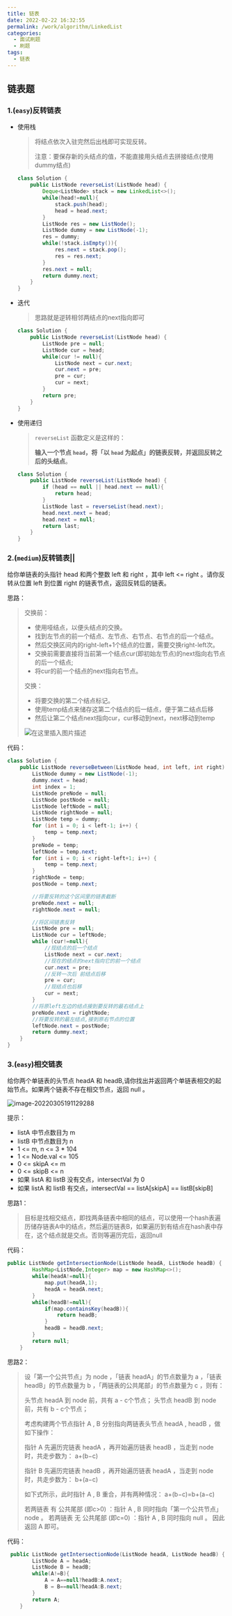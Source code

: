 ```yaml
---
title: 链表
date: 2022-02-22 16:32:55
permalink: /work/algorithm/LinkedList
categories:
  - 面试刷题
  - 刷题
tags:
  - 链表
---
```


## 链表题



### 1.(`easy`)反转链表

- 使用栈

  > 将结点依次入驻完然后出栈即可实现反转。
  >
  > 注意：要保存新的头结点的值，不能直接用头结点去拼接结点(使用dummy结点)

  ```java
  class Solution {
      public ListNode reverseList(ListNode head) {
          Deque<ListNode> stack = new LinkedList<>();
          while(head!=null){
              stack.push(head);
              head = head.next;
          }
          ListNode res = new ListNode();
          ListNode dummy = new ListNode(-1);
          res = dummy;
          while(!stack.isEmpty()){
              res.next = stack.pop();
              res = res.next;
          }
          res.next = null;
          return dummy.next;
      }
  }
  ```

- 迭代

  > 思路就是逆转相邻两结点的next指向即可

  ```java
  class Solution {
      public ListNode reverseList(ListNode head) {
          ListNode pre = null;
          ListNode cur = head;
          while(cur != null){
              ListNode next = cur.next;
              cur.next = pre;
              pre = cur;
              cur = next;
          }
          return pre;
      }
  }
  ```

- 使用递归

  > `reverseList` 函数定义是这样的：
  >
  > **输入一个节点 `head`，将「以 `head` 为起点」的链表反转，并返回反转之后的头结点**。

  ```java
  class Solution {
      public ListNode reverseList(ListNode head) {
          if (head == null || head.next == null){
              return head;
          }
          ListNode last = reverseList(head.next);
          head.next.next = head;
          head.next = null;
          return last;
      }
  }
  ```



### 2.(`medium`)反转链表||

给你单链表的头指针 head 和两个整数 left 和 right ，其中 left <= right 。请你反转从位置 left 到位置 right 的链表节点，返回反转后的链表。



思路：

> 交换前：
> - 使用哑结点，以便头结点的交换。
> - 找到左节点的前一个结点、左节点、右节点、右节点的后一个结点。 
> -  然后交换区间内的right-left+1个结点的位置，需要交换right-left次。
> -  交换前需要直接将当前第一个结点cur(即初始左节点)的next指向右节点的后一个结点;
> -  将cur的前一个结点的next指向右节点。
>
> 交换：
> - 将要交换的第二个结点标记。
> -  使用temp结点来储存这第二个结点的后一结点，便于第二结点后移
> -  然后让第二个结点next指向cur，cur移动到next，next移动到temp
>
> ![在这里插入图片描述](https://gitee.com/hnistzdk/picture/raw/master/images/202202281543321.png)



代码：

```java
class Solution {
    public ListNode reverseBetween(ListNode head, int left, int right) {
        ListNode dummy = new ListNode(-1);
        dummy.next = head;
        int index = 1;
        ListNode preNode = null;
        ListNode postNode = null;
        ListNode leftNode = null;
        ListNode rightNode = null;
        ListNode temp = dummy;
        for (int i = 0; i < left-1; i++) {
            temp = temp.next;
        }
        preNode = temp;
        leftNode = temp.next;
        for (int i = 0; i < right-left+1; i++) {
            temp = temp.next;
        }
        rightNode = temp;
        postNode = temp.next;

        //将要反转的这个区间里的链表截断
        preNode.next = null;
        rightNode.next = null;

        //将区间链表反转
        ListNode pre = null;
        ListNode cur = leftNode;
        while (cur!=null){
            //现结点的后一个结点
            ListNode next = cur.next;
            //现在的结点的next指向它的前一个结点
            cur.next = pre;
            //反转一次后 前结点后移
            pre = cur;
            //现结点也后移
            cur = next;
        }
        //将原left左边的结点接到要反转的最右结点上
        preNode.next = rightNode;
        //将要反转的最左结点,接到原右节点的位置
        leftNode.next = postNode;
        return dummy.next;
    }
}
```



### 3.(`easy`)相交链表

给你两个单链表的头节点 headA 和 headB,请你找出并返回两个单链表相交的起始节点。如果两个链表不存在相交节点，返回 null 。

![image-20220305191129288](https://gitee.com/hnistzdk/picture/raw/master/images/202203051911340.png)



提示：

- listA 中节点数目为 m
- listB 中节点数目为 n
- 1 <= m, n <= 3 * 104
- 1 <= Node.val <= 105
- 0 <= skipA <= m
- 0 <= skipB <= n
- 如果 listA 和 listB 没有交点，intersectVal 为 0
- 如果 listA 和 listB 有交点，intersectVal == listA[skipA] == listB[skipB]



思路1：

> 目标是找相交结点，即找两条链表中相同的结点，可以使用一个hash表遍历储存链表A中的结点，然后遍历链表B，如果遍历到有结点在hash表中存在，这个结点就是交点。否则等遍历完后，返回null

代码：

```java
public ListNode getIntersectionNode(ListNode headA, ListNode headB) {
        HashMap<ListNode,Integer> map = new HashMap<>();
        while(headA!=null){
            map.put(headA,1);
            headA = headA.next;
        }
        while(headB!=null){
            if(map.containsKey(headB)){
                return headB;
            }
            headB = headB.next;
        }
        return null;
    }
```



思路2：

> 设「第一个公共节点」为 node ，「链表 headA」的节点数量为 a ，「链表 headB」的节点数量为 b ，「两链表的公共尾部」的节点数量为 c ，则有：
>
> 头节点 headA 到 node 前，共有 a - c个节点；
> 头节点 headB 到 node 前，共有 b - c个节点；
>
> 考虑构建两个节点指针 A , B 分别指向两链表头节点 headA , headB ，做如下操作：
>
> 指针 A 先遍历完链表 headA ，再开始遍历链表 headB ，当走到 node 时，共走步数为：
> 									a+(b−c)
>
> 指针 B 先遍历完链表 headB ，再开始遍历链表 headA ，当走到 node 时，共走步数为：
> 									b+(a−c)
>
> 如下式所示，此时指针 A , B 重合，并有两种情况：
> 								a+(b−c)=b+(a−c)
>
> 若两链表 有 公共尾部 (即c>0) ：指针 A , B 同时指向「第一个公共节点」node 。
> 若两链表 无 公共尾部 (即c=0) ：指针 A , B 同时指向 null 。
> 因此返回 A 即可。

代码：

```java
 public ListNode getIntersectionNode(ListNode headA, ListNode headB) {
        ListNode A = headA;
        ListNode B = headB;
        while(A!=B){
            A = A==null?headB:A.next;
            B = B==null?headA:B.next;
        }
        return A;
    }
```

